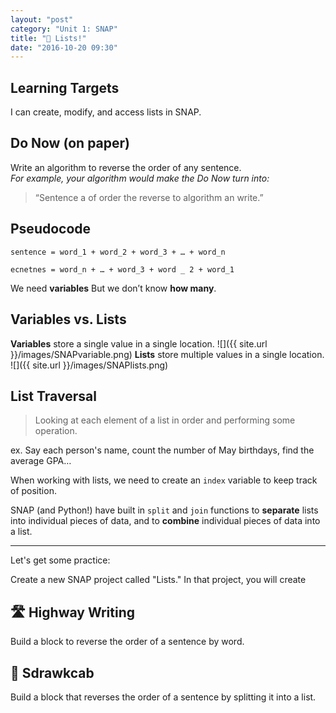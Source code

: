 ```yaml
---
layout: "post"
category: "Unit 1: SNAP"
title: "🔢 Lists!"
date: "2016-10-20 09:30"
---
```


## Learning Targets
I can create, modify, and access lists in SNAP.

## Do Now (on paper)
Write an algorithm to reverse the order of any sentence.    
_For example, your algorithm would make the Do Now turn into:_

> “Sentence a of order the reverse to algorithm an write.”

## Pseudocode
`sentence = word_1 + word_2 + word_3 + … + word_n`

`ecnetnes = word_n + … + word_3 + word _ 2 + word_1`

We need **variables** But we don’t know **how many**.

## Variables vs. Lists
**Variables** store a single value in a single location.
![]({{ site.url }}/images/SNAPvariable.png)
**Lists** store multiple values in a single location.
![]({{ site.url }}/images/SNAPlists.png)

## List Traversal

> Looking at each element of a list in order and performing some operation.

ex. Say each person's name, count the number of May birthdays, find the average GPA…

When working with lists, we need to create an `index` variable to keep track of position.

SNAP (and Python!) have built in `split` and `join` functions to **separate** lists into individual pieces of data, and to **combine** individual pieces of data into a list.

---

Let's get some practice:

Create a new SNAP project called "Lists." In that project, you will create

## 🛣 Highway Writing
Build a block to reverse the order of a sentence by word.

## 🔄 Sdrawkcab
Build a block that reverses the order of a sentence by splitting it into a list.
